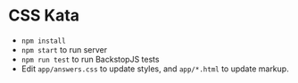 # CSS Kata

* `npm install`
* `npm start` to run server
* `npm run test` to run BackstopJS tests
* Edit `app/answers.css` to update styles, and `app/*.html` to update markup.
